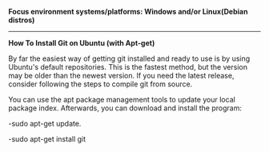 **Focus environment systems/platforms: Windows and/or Linux\(Debian distros\)**

---

**How To Install Git on Ubuntu (with Apt-get)**

By far the easiest way of getting git installed and ready to use is by using Ubuntu's default repositories. This is the fastest method, but the version may be older than the newest version. If you need the latest release, consider following the steps to compile git from source.

You can use the apt package management tools to update your local package index. Afterwards, you can download and install the program:

-sudo apt-get update.

-sudo apt-get install git

